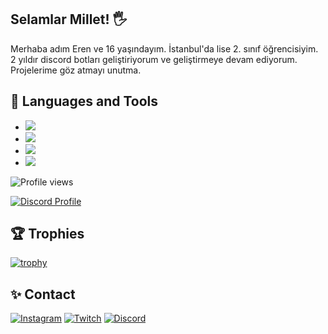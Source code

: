 ## Selamlar Millet! 🖐

Merhaba adım Eren ve 16 yaşındayım. İstanbul'da lise 2. sınıf öğrencisiyim. 2 yıldır discord botları geliştiriyorum ve geliştirmeye devam ediyorum. Projelerime göz atmayı unutma.

## 🔧 Languages and Tools
- ![](https://img.shields.io/badge/Code-JavaScript-black?style=flat-square&logo=javascript&logoColor=brightgreen)
- ![](https://img.shields.io/badge/Code-Node.js-black?style=flat-square&logo=nodedotjs&logoColor=green)
- ![](https://img.shields.io/badge/Tools-Visual%20Studio%20Code-black?style=flat-square&logo=visualstudiocode&logoColor=blue)
- ![](https://img.shields.io/badge/Tools-MongoDB-black?style=flat-square&logo=mongodb&logoColor=cyan)

![Profile views](https://gpvc.arturio.dev/ErenBaygun)  

[![Discord Profile](https://lanyard-profile-readme.vercel.app/api/513752527989374976?theme=dark&bg=272727&idleMessage=%22%C5%9Eu%20anda%20bir%20%C5%9Fey%20yapm%C4%B1yorum.%22)](https://discord.com/users/513752527989374976)

## 🏆 Trophies
[![trophy](https://github-profile-trophy.vercel.app/?username=ErenBaygun&theme=dracula&column=7)](https://github.com/ryo-ma/github-profile-trophy)

## ✨ Contact
[![Instagram](https://img.shields.io/badge/INSTAGRAM%20-DC3175.svg?&style=for-the-badge&logo=instagram&logoColor=white)](https://www.instagram.com/eren.byg/)
[![Twitch](https://img.shields.io/badge/Twitch-9146FF?style=for-the-badge&logo=twitch&logoColor=white)](https://www.twitch.tv/erenbygn)
[![Discord](https://img.shields.io/badge/Discord-5865F2?style=for-the-badge&logo=discord&logoColor=white)](https://discord.com/users/513752527989374976)
